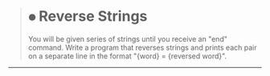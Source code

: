 > # 	⦁	Reverse Strings
>You will be given series of strings until you receive an "end" command. Write a program that reverses strings and prints each pair on a separate line in the format "{word} = {reversed word}".
***
